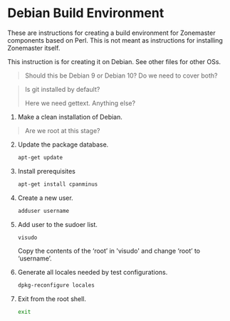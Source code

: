 # Debian Build Environment

These are instructions for creating a build environment for Zonemaster
components based on Perl. This is not meant as instructions for installing
Zonemaster itself. 

This instruction is for creating it on Debian. See other files for other OSs.

> Should this be Debian 9 or Debian 10? Do we need to cover both?

> Is git installed by default?
>
> Here we need gettext. Anything else?


1. Make a clean installation of Debian.

> Are we root at this stage?

2. Update the package database.

   ```sh
   apt-get update
   ```

3. Install prerequisites

   ```sh
   apt-get install cpanminus
   ```

4. Create a new user.

   ```sh
   adduser username
   ```

5. Add user to the sudoer list.

   ```sh
   visudo
   ```

   Copy the contents of the ‘root’ in 'visudo' and change ‘root’ to ‘username’.

6. Generate all locales needed by test configurations.

   ```sh
   dpkg-reconfigure locales
   ```

7. Exit from the root shell.

   ```sh
   exit
   ```


